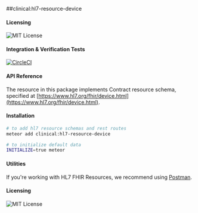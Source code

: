 ##clinical:hl7-resource-device

#### Licensing  

![MIT License](https://img.shields.io/badge/license-MIT-blue.svg)


#### Integration & Verification Tests  

[![CircleCI](https://circleci.com/gh/clinical-meteor/hl7-resource-device/tree/master.svg?style=svg)](https://circleci.com/gh/clinical-meteor/hl7-resource-device/tree/master)


#### API Reference  

The resource in this package implements Contract resource schema, specified at [https://www.hl7.org/fhir/device.html](https://www.hl7.org/fhir/device.html).  


#### Installation  

````bash
# to add hl7 resource schemas and rest routes
meteor add clinical:hl7-resource-device

# to initialize default data
INITIALIZE=true meteor
````


#### Utilities  

If you're working with HL7 FHIR Resources, we recommend using [Postman](https://chrome.google.com/webstore/detail/postman/fhbjgbiflinjbdggehcddcbncdddomop?hl=en).



#### Licensing  

![MIT License](https://img.shields.io/badge/license-MIT-blue.svg)
